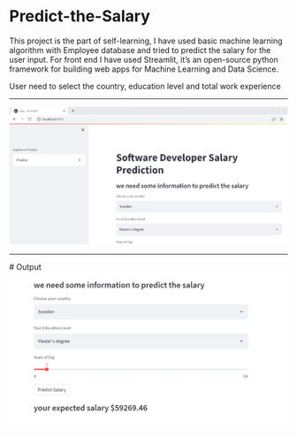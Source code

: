 # Predict-the-Salary
This project is the part of self-learning, I have used basic machine learning algorithm with Employee database and tried to predict the salary for the user input. 
For front end I have used Streamlit, it’s an open-source python framework for building web apps for Machine Learning and Data Science. 

User need to select the country, education level and total work experience
<hr>
<img src="https://github.com/codeasarjun/Predict-the-Salary/blob/master/salary_pr_other_options.png">
<hr>
# Output

<img src="https://github.com/codeasarjun/Predict-the-Salary/blob/master/salary_pr_predicted.png">
